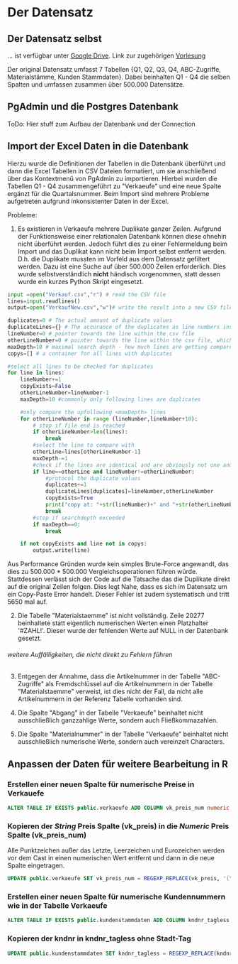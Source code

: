 # Der Datensatz




## Der Datensatz selbst
... ist verfügbar unter [Google Drive](https://drive.google.com/file/d/1QXE9-UqFT1xJcDpKl78k5qg7dnN_ThyK/view?usp=sharing).
Link zur zugehörigen [Vorlesung](https://martins-wahre-logistik.blogspot.com/2022/10/logistics-case-studies-der-lieferschein.html)

Der original Datensatz umfasst 7 Tabellen {Q1, Q2, Q3, Q4, ABC-Zugriffe, Materialstämme, Kunden Stammdaten}.
Dabei beinhalten Q1 - Q4 die selben Spalten und umfassen zusammen über 500.000 Datensätze.

## PgAdmin und die Postgres Datenbank
ToDo: Hier stuff zum Aufbau der Datenbank und der Connection

## Import der Excel Daten in die Datenbank
Hierzu wurde die Definitionen der Tabellen in die Datenbank überführt und dann die Excel Tabellen in CSV Dateien formatiert, um sie anschließend über das Kontextmenü von PgAdmin zu importieren. Hierbei wurden die Tabellen Q1 - Q4 zusammengeführt zu "Verkaeufe" und eine neue Spalte ergänzt für die Quartalsnummer.
Beim Import sind mehrere Probleme aufgetreten aufgrund inkonsistenter Daten in der Excel.

Probleme:
1. Es existieren in Verkaeufe mehrere Duplikate ganzer Zeilen. Aufgrund der Funktionsweise einer relationalen Datenbank können diese ohnehin nicht überführt werden. Jedoch führt dies zu einer Fehlermeldung beim Import und das Duplikat kann nicht beim Import selbst entfernt werden. D.h. die Duplikate mussten im Vorfeld aus dem Datensatz gefiltert werden. Dazu ist eine Suche auf über 500.000 Zeilen erforderlich. Dies wurde selbstverständlich **nicht** händisch vorgenommen, statt dessen wurde ein kurzes Python Skript eingesetzt.

```python
input =open("Verkauf.csv","r") # read the CSV file
lines=input.readlines()
output=open("VerkaufNew.csv","w")# write the result into a new CSV file

duplicates=0 # The actual amount of duplicate values
duplicateLines={} # The accurance of the duplicates as line numbers inside the csv file
lineNumber=0 # pointer towards the line within the csv file
otherLineNumber=0 # pointer towards the line within the csv file, which is getting compared to the first one
maxDepth=10 # maximal search depth - how much lines are getting compared
copys=[] # a container for all lines with duplicates

#select all lines to be checked for duplicates
for line in lines:
    lineNumber+=1
    copyExists=False
    otherLineNumber=lineNumber-1
    maxDepth=10 #commonly only following lines are duplicates

    #only compare the upfollowing <maxDepth> lines
    for otherLineNumber in range (lineNumber,lineNumber+10):
        # stop if file end is reached
        if otherLineNumber>len(lines):
            break
        #select the line to compare with
        otherLine=lines[otherLineNumber-1]
        maxDepth-=1
        #check if the lines are identical and are obviously not one and the same
        if line==otherLine and lineNumber!=otherLineNumber:
            #protocol the duplicate values
            duplicates+=1
            duplicateLines[duplicates]=lineNumber,otherLineNumber
            copyExists=True
            print("copy at: "+str(lineNumber)+" and "+str(otherLineNumber))
            break
        #stop if searchdepth exceeded
        if maxDepth==0:
            break

    if not copyExists and line not in copys:
        output.write(line)
```
Aus Performance Gründen wurde kein simples Brute-Force angewandt, das dies zu 500.000 * 500.000 Vergleichsoperationen führen würde. Stattdessen verlässt sich der Code auf die Tatsache das die Duplikate direkt auf die original Zeilen folgen. Dies legt Nahe, dass es sich im Datensatz um ein Copy-Paste Error handelt. Dieser Fehler ist zudem systematisch und tritt 5650 mal auf.

2. Die Tabelle "Materialstaemme" ist nicht vollständig. Zeile 20277 beinhaltete statt eigentlich numerischen Werten einen Platzhalter '#ZAHL!'. Dieser wurde der fehlenden Werte auf NULL in der Datenbank gesetzt.

###### weitere Auffälligkeiten, die nicht direkt zu Fehlern führen
3. Entgegen der Annahme, dass die Artikelnummer in der Tabelle "ABC-Zugriffe" als Fremdschlüssel auf die Artikelnummern in der Tabelle "Materialstaemme" verweist, ist dies nicht der Fall, da nicht alle Artikelnummern in der Referenz Tabelle vorhanden sind.

4. Die Spalte "Abgang" in der Tabelle "Verkaeufe" beinhaltet nicht ausschließlich ganzzahlige Werte, sondern auch Fließkommazahlen.

5. Die Spalte "Materialnummer" in der Tabelle "Verkaeufe" beinhaltet nicht ausschließlich numerische Werte, sondern auch vereinzelt Characters.

## Anpassen der Daten für weitere Bearbeitung in R

### Erstellen einer neuen Spalte für numerische Preise in Verkauefe
```sql
ALTER TABLE IF EXISTS public.verkaeufe ADD COLUMN vk_preis_num numeric;
```

### Kopieren der *String* Preis Spalte (vk_preis) in die *Numeric* Preis Spalte (vk_preis_num)
Alle Punktzeichen außer das Letzte, Leerzeichen und Eurozeichen werden vor dem Cast in einen numerischen Wert entfernt und dann in die neue Spalte eingetragen.
```sql
UPDATE public.verkaeufe SET vk_preis_num = REGEXP_REPLACE(vk_preis, '(\.(?=[^.]*\.)|\s|€)', '', 'g')::DECIMAL;
```

### Erstellen einer neuen Spalte für numerische Kundennummern wie in der Tabelle Verkaeufe
```sql
ALTER TABLE IF EXISTS public.kundenstammdaten ADD COLUMN kndnr_tagless numeric;
```

### Kopieren der kndnr in kndnr_tagless ohne Stadt-Tag 
```sql
UPDATE public.kundenstammdaten SET kndnr_tagless = REGEXP_REPLACE(kndnr, '[^0-9]+', '', 'g')::decimal;
```
